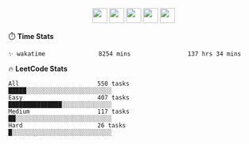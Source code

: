 <div align="center"><img src="https://assets.leetcode.com/static_assets/marketing/2024-50-lg.png" width="30" height="30"> <img src="https://assets.leetcode.com/static_assets/marketing/lg50.png" width="30" height="30"> <img src="https://leetcode.com/static/images/badges/dcc-2024-1.png" width="30" height="30"> <img src="https://leetcode.com/static/images/badges/dcc-2023-12.png" width="30" height="30"> <img src="https://leetcode.com/static/images/badges/dcc-2023-11.png" width="30" height="30"> </div>

⏱️ **Time Stats**
```text
✨ wakatime               8254 mins                137 hrs 34 mins          
```

🔥 **LeetCode Stats**
```text
All                      550 tasks                █████░░░░░░░░░░░░░░░░░░░░░░░░
Easy                     407 tasks                ███████████████░░░░░░░░░░░░░░
Medium                   117 tasks                ██░░░░░░░░░░░░░░░░░░░░░░░░░░░
Hard                     26 tasks                 █░░░░░░░░░░░░░░░░░░░░░░░░░░░░
```

